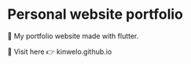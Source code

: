 # Personal website portfolio
🔸 My portfolio website made with flutter.

🔸 Visit here 👉 kinwelo.github.io
